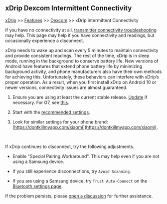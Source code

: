 ## xDrip Dexcom Intermittent Connectivity
[xDrip](../README.md) >> [Features](./Features_page.md) >> [Dexcom](./Dexcom_page.md) >> xDrip intermittent Connectivity  
  
If you have no connectivity at all, [transmitter connectivity troubleshooting](./Connectivity-troubleshoot.md) may help. This page may help if you have connectivity and readings, but occasionally experience a disconnect.  
  
xDrip needs to wake up and scan every 5 minutes to maintain connectivity and provide consistent readings. The rest of the time, xDrip is in sleep mode, running in the background to conserve battery life. New versions of Android have features that extend phone battery life by minimizing background activity, and phone manufacturers also have their own methods for achieving this. Unfortunately, these behaviors can interfere with xDrip’s proper operation. As a result, when you first install xDrip on Android 10 or newer versions, connectivity issues are almost guaranteed.  
  
1. Ensure you are using at least the current stable release. [Update](./Updates.md) if necessary.  For G7, see [this](./Dexcom/G7.md).  
  
2. Start with the [recommended settings](./G6-Recommended-Settings.md).  
  
3. Look for similar settings for your phone brand: [https://dontkillmyapp.com/xiaomi](https://dontkillmyapp.com/xiaomi).  
<br/>  
  
If xDrip continues to disconnect, try the following adjustments.  
  
* Enable "Special Pairing Workaround".   This may help even if you are not using a Samsung device.  
  
* If you still experience disconnections, try `Avoid Scanning`.  
  
* If you are using a Samsung device, try `Trust Auto-Connect` on the [Bluetooth settings page](./images/ble-recommended-stngs.png).  
    
If the problem persists, please [open a discussion](https://github.com/NightscoutFoundation/xDrip/discussions) for further assistance.  
  
